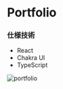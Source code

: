 # Portfolio
### 仕様技術
- React
- Chakra UI
- TypeScript

![portfolio](https://user-images.githubusercontent.com/68511759/122046136-7d805a00-ce19-11eb-8244-c70ab49c0d51.png)
